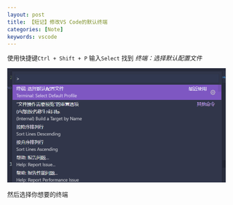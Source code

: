 ```yaml
---
layout: post
title: 【短记】修改VS Code的默认终端
categories: [Note]
keywords: vscode
---
```


使用快捷键`Ctrl + Shift + P`
输入`Select`
找到 
*终端：选择默认配置文件*

![](/img/notes/DefaultTerminal.png)

然后选择你想要的终端
